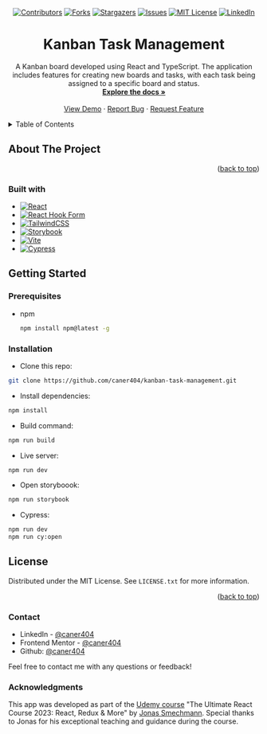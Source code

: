 
<div align='center'>
  
  [![Contributors][contributors-shield]][contributors-url]
  [![Forks][forks-shield]][forks-url]
  [![Stargazers][stars-shield]][stars-url]
  [![Issues][issues-shield]][issues-url]
  [![MIT License][license-shield]][license-url]
  [![LinkedIn][linkedin-shield]][linkedin-url]
  
</div>


<div align="center">
  
<h1 align="center">Kanban Task Management</h1>

  <p align="center">
     A Kanban board developed using React and TypeScript. The application includes features for creating new boards and tasks, with each task being assigned to a specific board and status.
    <br />
    <a href="https://github.com/caner404/kanban-task-management"><strong>Explore the docs »</strong></a>
    <br />
    <br />
    <a href="https://caner404.github.io/kanban-task-management/" target='_blank'>View Demo</a>
    ·
    <a href="https://github.com/caner404/kanban-task-management/issues/new?labels=bug&template=bug-report---.md">Report Bug</a>
    ·
    <a href="https://github.com/caner404/kanban-task-management/issues/new?labels=enhancement&template=feature-request---.md">Request Feature</a>
  </p>
</div>

<!-- TABLE OF CONTENTS -->
<details>
  <summary>Table of Contents</summary>
  <ol>
    <li>
      <a href="#about-the-project">About The Project</a>
      <ul>
        <li><a href="#built-with">Built With</a></li>
      </ul>
    </li>
    <li>
      <a href="#getting-started">Getting Started</a>
      <ul>
        <li><a href="#prerequisites">Prerequisites</a></li>
        <li><a href="#installation">Installation</a></li>
      </ul>
    </li>
    <li><a href="#license">License</a></li>
    <li><a href="#contact">Contact</a></li>
    <li><a href="#acknowledgments">Acknowledgments</a></li>
  </ol>
</details>

<!-- ABOUT THE PROJECT -->
## About The Project


<p align="right">(<a href="#readme-top">back to top</a>)</p>

### Built with

- [![React](https://img.shields.io/badge/React-20232A?style=for-the-badge&logo=react&logoColor=61DAFB)](https://react.dev/)
- [![React Hook Form](https://img.shields.io/badge/React_Hook_Form-%23EC5990?style=for-the-badge&logo=reacthookform&logoColor=white)](https://react-hook-form.com/)
- [![TailwindCSS](https://img.shields.io/badge/tailwindcss-0F172A?&style=for-the-badge&logo=tailwindcss)](https://tailwindcss.com/)
- [![Storybook](https://img.shields.io/badge/Storybook-FF4785?style=for-the-badge&logo=Storybook&logoColor=white)](https://storybook.js.org/docs)
- [![Vite](https://img.shields.io/badge/vite-%23646CFF?style=for-the-badge&logo=vite&logoColor=yellow)](https://vitejs.dev/)
- [![Cypress](https://img.shields.io/badge/Cypress-17202C?style=for-the-badge&logo=cypress&logoColor=white)](https://www.cypress.io/)


<!-- GETTING STARTED -->
## Getting Started

### Prerequisites

* npm
  ```sh
  npm install npm@latest -g
  ```

### Installation

- Clone this repo:

```sh
git clone https://github.com/caner404/kanban-task-management.git
```

- Install dependencies:

```sh
npm install
```

- Build command:

```sh
npm run build
```

- Live server:

```sh
npm run dev
```

- Open storyboook:

```sh
npm run storybook
```

- Cypress:

```sh
npm run dev
npm run cy:open
```

## License

Distributed under the MIT License. See `LICENSE.txt` for more information.

<p align="right">(<a href="#readme-top">back to top</a>)</p>

### Contact

- LinkedIn - [@caner404](https://www.linkedin.com/in/caner-iskenderoglu-6b8a8a304/)
- Frontend Mentor - [@caner404](https://www.frontendmentor.io/profile/caner404)
- Github: [@caner404](https://github.com/caner404)

Feel free to contact me with any questions or feedback!

### Acknowledgments

This app was developed as part of the [Udemy course](https://www.udemy.com/course/the-ultimate-react-course) "The Ultimate React Course 2023: React, Redux & More" by [Jonas Smechmann](https://twitter.com/jonasschmedtman). Special thanks to Jonas for his exceptional teaching and guidance during the course.


<!-- MARKDOWN LINKS & IMAGES -->
<!-- https://www.markdownguide.org/basic-syntax/#reference-style-links -->

[contributors-shield]: https://img.shields.io/github/contributors/caner404/kanban-task-management.svg?style=for-the-badge
[contributors-url]: https://github.com/caner404/kanban-task-management/graphs/contributors
[forks-shield]: https://img.shields.io/github/forks/caner404/kanban-task-management.svg?style=for-the-badge
[forks-url]: https://github.com/caner404/kanban-task-management/network/members
[stars-shield]: https://img.shields.io/github/stars/caner404/kanban-task-management.svg?style=for-the-badge
[stars-url]: https://github.com/caner404/kanban-task-management/stargazers
[issues-shield]: https://img.shields.io/github/issues/caner404/kanban-task-management.svg?style=for-the-badge
[issues-url]: https://github.com/caner404/kanban-task-management/issues
[license-shield]: https://img.shields.io/github/license/caner404/kanban-task-management.svg?&style=for-the-badge
[license-url]: https://github.com/caner404/kanban-task-management/blob/master/LICENSE.txt
[linkedin-shield]: https://img.shields.io/badge/-LinkedIn-black.svg?style=for-the-badge&logo=linkedin&colorB=555
[linkedin-url]: https://www.linkedin.com/in/caner-iskenderoglu
